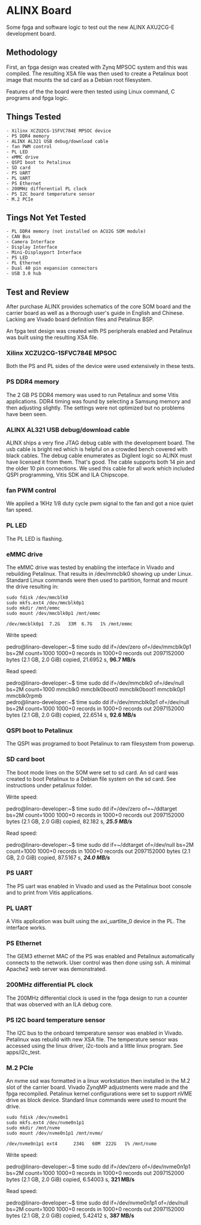 # ALINX Board
Some fpga and software logic to test out the new ALINX AXU2CG-E development board.

## Methodology
First, an fpga design was created with Zynq MPSOC system and this was compiled.  The resulting XSA file was then used to 
create a Petalinux boot image that mounts the sd card as a Debian root filesystem.

Features of the the board were then tested using Linux command, C programs and fpga logic.

## Things Tested
    - Xilinx XCZU2CG-1SFVC784E MPSOC device
    - PS DDR4 memory
    - ALINX AL321 USB debug/download cable
    - fan PWM control
    - PL LED
    - eMMC drive
    - QSPI boot to Petalinux
    - SD card
    - PS UART
    - PL UART
    - PS Ethernet
    - 200MHz differential PL clock
    - PS I2C board temperature sensor
    - M.2 PCIe

## Tings Not Yet Tested
    - PL DDR4 memory (not installed on ACU2G SOM module)
    - CAN Bus
    - Camera Interface
    - Display Interface
    - Mini-Displayport Interface
    - PS LED
    - PL Ethernet
    - Dual 40 pin expansion connectors
    - USB 3.0 hub


## Test and Review
After purchase ALINX provides schematics of the core SOM board and the carrier board as well as a thorough user's guide in English and Chinese.  Lacking are Vivado board definition files and Petalinux BSP.

An fpga test design was created with PS peripherals enabled and Petalinux was built using the resulting XSA file.

###  Xilinx XCZU2CG-1SFVC784E MPSOC
Both the PS and PL sides of the device were used extensively in these tests.

### PS DDR4 memory
The 2 GB PS DDR4 memory was used to run Petalinux and some Vitis applications.  DDR4 timing was found by selecting a Samsung memory and then adjusting slightly. The settings were not optimized but no problems have been seen.

### ALINX AL321 USB debug/download cable
ALINX ships a very fine JTAG debug cable with the development board.  The usb cable is bright red which is helpful on a crowded bench covered with black cables. The debug cable enumerates as Digilent logic so ALINX must have licensed it from them. That's good. The cable supports both 14 pin and the older 10 pin connections.
We used this cable for all work which included QSPI programming, Vitis SDK and ILA Chipscope.

### fan PWM control
We applied a 1KHz 1/8 duty cycle pwm signal to the fan and got a nice quiet fan speed.

### PL LED
The PL LED is flashing.

### eMMC drive
The eMMC drive was tested by enabling the interface in Vivado and rebuilding Petalinux.  That results in /dev/mmcblk0 showing up under Linux. Standard Linux commands were then used to partition, format and mount the drive resulting in:

    sudo fdisk /dev/mmcblk0
    sudo mkfs.ext4 /dev/mmcblk0p1
    sudo mkdir /mnt/emmc
    sudo mount /dev/mmcblk0p1 /mnt/emmc

    /dev/mmcblk0p1  7.2G   33M  6.7G   1% /mnt/emmc

Write speed:

pedro@linaro-developer:~$ time sudo dd if=/dev/zero of=/dev/mmcblk0p1 bs=2M count=1000
1000+0 records in
1000+0 records out
2097152000 bytes (2.1 GB, 2.0 GiB) copied, 21.6952 s, **96.7 MB/s**

Read speed:

pedro@linaro-developer:~$ time sudo dd if=/dev/mmcblk0 of=/dev/null bs=2M count=1000
mmcblk0       mmcblk0boot0  mmcblk0boot1  mmcblk0p1     mmcblk0rpmb   
pedro@linaro-developer:~$ time sudo dd if=/dev/mmcblk0p1 of=/dev/null bs=2M count=1000
1000+0 records in
1000+0 records out
2097152000 bytes (2.1 GB, 2.0 GiB) copied, 22.6514 s, **92.6 MB/s**

### QSPI boot to Petalinux
The QSPI was programed to boot Petalinux to ram filesystem from powerup.

### SD card boot 
The boot mode lines on the SOM were set to sd card.  An sd card was created to boot Petalinux to a Debian file system on the sd card. See instructions under petalinux folder.

Write speed:

pedro@linaro-developer:~$ time sudo dd if=/dev/zero of=~/ddtarget bs=2M count=1000
1000+0 records in
1000+0 records out
2097152000 bytes (2.1 GB, 2.0 GiB) copied, 82.182 s, ***25.5 MB/s***

Read speed:

pedro@linaro-developer:~$ time sudo dd if=~/ddtarget of=/dev/null bs=2M count=1000
1000+0 records in
1000+0 records out
2097152000 bytes (2.1 GB, 2.0 GiB) copied, 87.5167 s, ***24.0 MB/s***

### PS UART
The PS uart was enabled in Vivado and used as the Petalinux boot console and to print from Vitis applications.

### PL UART
A Vitis application was built using the axi_uartlite_0 device in the PL. The interface works.

### PS Ethernet
The GEM3 ethernet MAC of the PS was enabled and Petalinux automatically connects to the network. User control was then done using ssh. A minimal Apache2 web server was demonstrated.

### 200MHz differential PL clock
The 200MHz differential clock is used in the fpga design to run a counter that was observed with an ILA debug core.

### PS I2C board temperature sensor
The I2C bus to the onboard temperature sensor was enabled in Vivado. Petalinux was rebuild with new XSA file.  The temperature sensor was accessed using the linux driver, i2c-tools and a little linux program. See apps/i2c_test.


### M.2 PCIe
An nvme ssd was formatted in a linux workstation then installed in the M.2 slot of the carrier board.  Vivado ZynqMP adjustments were made and the fpga recompiled. Petalinux kernel configurations were set to support nVME drive as block device. Standard linux commands were used to mount the drive.

    sudo fdisk /dev/nvme0n1
    sudo mkfs.ext4 /dev/nvme0n1p1 
    sudo mkdir /mnt/nvme
    sudo mount /dev/nvme0n1p1 /mnt/nvme/

    /dev/nvme0n1p1 ext4      234G   60M  222G   1% /mnt/nvme

Write speed:

pedro@linaro-developer:~$ time sudo dd if=/dev/zero of=/dev/nvme0n1p1 bs=2M count=1000
1000+0 records in
1000+0 records out
2097152000 bytes (2.1 GB, 2.0 GiB) copied, 6.54003 s, **321 MB/s**

Read speed:

pedro@linaro-developer:~$ time sudo dd if=/dev/nvme0n1p1 of=/dev/null bs=2M count=1000
1000+0 records in
1000+0 records out
2097152000 bytes (2.1 GB, 2.0 GiB) copied, 5.42412 s, **387 MB/s**


